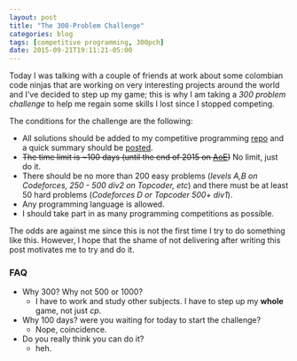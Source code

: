 ```yaml
---
layout: post
title: "The 300-Problem Challenge"
categories: blog
tags: [competitive programming, 300pch]
date: 2015-09-21T19:11:21-05:00
---
```


Today I was talking with a couple of friends at work about some colombian code ninjas that are working on very interesting projects around the world and I've decided to step up my game; this is
why I am taking a *300 problem challenge* to help me regain some skills I lost since I stopped competing.

The conditions for the challenge are the following:

* All solutions should be added to my competitive programming [repo](http://github.com/sbaldrich/cp) and a quick summary should be [posted](http://sbaldrich.github.io/cp/).
* <del>The time limit is ~100 days (until the end of 2015 on [AoE](http://www.timeanddate.com/time/zones/aoe))</del> No limit, just do it.
* There should be no more than 200 easy problems (*levels A,B on Codeforces, 250 - 500 div2 on Topcoder, etc*) and there must be at least 50 hard problems (*Codeforces D or Topcoder 500+ div1*).
* Any programming language is allowed.
* I should take part in as many programming competitions as possible.

The odds are against me since this is not the first time I try to do something like this. However, I hope that the shame of not delivering after writing this post motivates me to try and do it.

### FAQ
* Why 300? Why not 500 or 1000?
  * I have to work and study other subjects. I have to step up my **whole** game, not just *cp*.
* Why 100 days? were you waiting for today to start the challenge?
  * Nope, coincidence.
* Do you really think you can do it?
  * heh.
